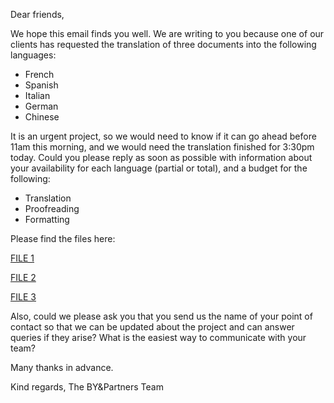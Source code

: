Dear friends,

We hope this email finds you well. We are writing to you because one of our clients has requested the translation of three documents into the following languages:

- French
- Spanish
- Italian
- German
- Chinese

It is an urgent project, so we would need to know if it can go ahead before 11am this morning, and we would need the translation finished for 3:30pm today. Could you please reply as soon as possible with information about your availability for each language (partial or total), and a budget for the following:

- Translation
- Proofreading 
- Formatting

Please find the files here: 

[FILE 1](https://drive.google.com/open?id=1WSuZW6ITv9ZMuGIwgxlGq1agRAnTOdJC) 

[FILE 2](https://drive.google.com/open?id=1nKJ38emkiNsg-SjAGC60nvuyro_m8MC8) 

[FILE 3](https://drive.google.com/open?id=1STx3hLzOYfEmEgSA_wVgfPUrIHEr7tM6)

Also, could we please ask you that you send us the name of your point of contact so that we can be updated about the project and can answer queries if they arise? What is the easiest way to communicate with your team?


Many thanks in advance.

Kind regards,
The BY&Partners Team


